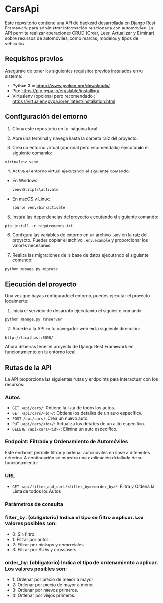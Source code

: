# CarsApi
Este repositorio contiene una API de backend desarrollada en Django Rest Framework para administrar información relacionada con automóviles. La API permite realizar operaciones CRUD (Crear, Leer, Actualizar y Eliminar) sobre recursos de automóviles, como marcas, modelos y tipos de vehículos.

## Requisitos previos

Asegúrate de tener los siguientes requisitos previos instalados en tu sistema:

- Python 3.x: https://www.python.org/downloads/
- Pip: https://pip.pypa.io/en/stable/installing/
- Virtualenv (opcional pero recomendado): https://virtualenv.pypa.io/en/latest/installation.html

## Configuración del entorno

1. Clona este repositorio en tu máquina local.

2. Abre una terminal y navega hasta la carpeta raíz del proyecto.

3. Crea un entorno virtual (opcional pero recomendado) ejecutando el siguiente comando:
  ```
  virtualenv venv
  ```
4. Activa el entorno virtual ejecutando el siguiente comando:
- En Windows:
  ```
  venv\Scripts\activate
  ```
- En macOS y Linux:
  ```
  source venv/bin/activate
  ```

5. Instala las dependencias del proyecto ejecutando el siguiente comando:
  ```
  pip install -r requirements.txt
  ```
6. Configura las variables de entorno en un archivo `.env` en la raíz del proyecto. Puedes copiar el archivo `.env.example` y proporcionar los valores necesarios.

7. Realiza las migraciones de la base de datos ejecutando el siguiente comando:
  ```
  python manage.py migrate
  ```

## Ejecución del proyecto

Una vez que hayas configurado el entorno, puedes ejecutar el proyecto localmente:

1. Inicia el servidor de desarrollo ejecutando el siguiente comando:
  ```
  python manage.py runserver
  ```
2. Accede a la API en tu navegador web en la siguiente dirección:
  ```
  http://localhost:8000/
  ```
Ahora deberías tener el proyecto de Django Rest Framework en funcionamiento en tu entorno local.

## Rutas de la API

La API proporciona las siguientes rutas y endpoints para interactuar con los recursos:

### Autos

- `GET /api/cars/`: Obtiene la lista de todos los autos.
- `GET /api/cars/<id>/`: Obtiene los detalles de un auto específico.
- `POST /api/cars/`: Crea un nuevo auto.
- `PUT /api/cars/<id>/`: Actualiza los detalles de un auto específico.
- `DELETE /api/cars/<id>/`: Elimina un auto específico.

### Endpoint: Filtrado y Ordenamiento de Automóviles

Este endpoint permite filtrar y ordenar automóviles en base a diferentes criterios. A continuación se muestra una explicación detallada de su funcionamiento:

### URL

- `GET /api/filter_and_sort/<filter_by>/<order_by>/`: Filtra y Ordena la Lista de todos los Autos

### Parámetros de consulta

### filter_by: (obligatorio) Indica el tipo de filtro a aplicar. Los valores posibles son:

  - 0: Sin filtro.
  - 1: Filtrar por autos.
  - 2: Filtrar por pickups y comerciales.
  - 3: Filtrar por SUVs y crossovers.

### order_by: (obligatorio) Indica el tipo de ordenamiento a aplicar. Los valores posibles son:

  - 1: Ordenar por precio de menor a mayor.
  - 2: Ordenar por precio de mayor a menor.
  - 3: Ordenar por nuevos primeros.
  - 4: Ordenar por viejos primeros.


